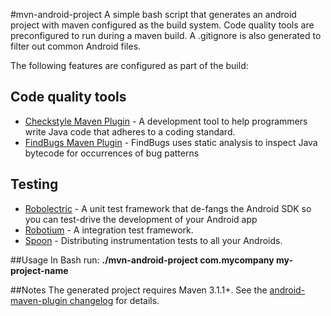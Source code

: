 #mvn-android-project
A simple bash script that generates an android project with maven configured as the build system. Code quality tools are preconfigured to run during a maven build. A .gitignore is also generated to filter out common Android files.

The following features are configured as part of the build:

## Code quality tools
* [Checkstyle Maven Plugin](http://maven.apache.org/plugins/maven-checkstyle-plugin/) - A development tool to help programmers write Java code that adheres to a coding standard.
* [FindBugs Maven Plugin](http://mojo.codehaus.org/findbugs-maven-plugin/findbugs-mojo.html) - FindBugs uses static analysis to inspect Java bytecode for occurrences of bug patterns

## Testing
* [Robolectric](https://github.com/robolectric/robolectric) - A unit test framework that de-fangs the Android SDK so you can test-drive the development of your Android app
* [Robotium](https://code.google.com/p/robotium/) - A integration test framework. 
* [Spoon](https://github.com/square/spoon) - Distributing instrumentation tests to all your Androids.


##Usage
In Bash run: **./mvn-android-project com.mycompany my-project-name**

##Notes
The generated project requires Maven 3.1.1+. See the [android-maven-plugin changelog](https://code.google.com/p/maven-android-plugin/wiki/Changelog) for details.